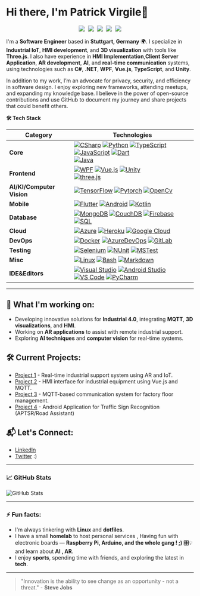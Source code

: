 # Hi there, I'm Patrick Virgile👋

<p align="center">
   <kbd>
  <a href="https://dev.to/virgiledjimgou58" title="Dev.to - @virgiledjimgou58"><img src="https://img.shields.io/badge/-Lissy93-a75fff?style=flat&logo=Dev.to&logoColor=white" /></a>
  <a href="https://stackoverflow.com/users/979052/chichikolon65" title="StackOverflow - Virgile Patrick"><img src="https://img.shields.io/badge/-Alicia-f48225?style=flat&logo=Stackoverflow&logoColor=white" /></a>
  <a href="https://www.linkedin.com/in/patrick-virgile-djimgou/" title="LinkedIn - Patrick DJimgou"><img src="https://img.shields.io/badge/-Alicia_Sykes-0072b1?style=flat&logo=Linkedin&logoColor=white" /></a>
  <a href="https://www.reddit.com/user/virgiledjimgou58" title="Reddit - u/virgiledjimgou58"><img src="https://img.shields.io/badge/-Lissy93-ff4500?style=flat&logo=reddit&logoColor=white" /></a>
  <a href="http://virgiledjimgou.esy.es/" title="Personal Website - virgiledjimgou.esy.es"><img src="https://img.shields.io/badge/-aliciasykes.com-00CCB4?style=flat&logo=ApacheSpark&logoColor=white" /></a>
  </kbd>
</p>

I'm a **Software Engineer** based in **Stuttgart, Germany** 🌍. I specialize in **Industrial IoT**, **HMI development**, and **3D visualization** with tools like **Three.js**. I also have experience in **HMI Implementation**,**Client Server Application**, **AR development**, **AI**, and **real-time communication** systems, using technologies such as **C#**, **.NET**, **WPF**, **Vue.js**, **TypeScript**, and **Unity**.

In addition to my work, I’m an advocate for privacy, security, and efficiency in software design. I enjoy exploring new frameworks, attending meetups, and expanding my knowledge base. I believe in the power of open-source contributions and use GitHub to document my journey and share projects that could benefit others.

<summary><b>🛠️ Tech Stack</b></summary>
    <p>

| **Category** | **Technologies** |
| - | - |
**Core** | [![CSharp](https://img.shields.io/static/v1?label=&message=Csharp&color=00ADD8&logo=csharp&logoColor=FFFFFF)](https://visualstudio.microsoft.com/de/) [![Python](https://img.shields.io/static/v1?label=&message=Python&color=3C78A9&logo=python&logoColor=FFFFFF)](https://www.python.org/) [![TypeScript](https://img.shields.io/static/v1?label=&message=TypeScript&color=3178C6&logo=typescript&logoColor=FFFFFF)](https://www.typescriptlang.org/) [![JavaScript](https://img.shields.io/static/v1?label=&message=JavaScript&color=F7DF1E&logo=javascript&logoColor=FFFFFF)](https://www.javascript.com/) [![Dart](https://img.shields.io/static/v1?label=&message=Dart&color=0175C2&logo=dart&logoColor=FFFFFF)](https://dart.dev/)<br>[![Java](https://img.shields.io/static/v1?label=&message=Java&color=007396&logo=java&logoColor=FFFFFF)](https://www.java.com/)
**Frontend** | [![WPF](https://img.shields.io/static/v1?label=&message=WPF&color=a545f0&logo=wpf&logoColor=FFFFFF)](https://learn.microsoft.com/en-us/dotnet/desktop/wpf/?view=netdesktop-9.0) [![Vue.js](https://img.shields.io/static/v1?label=&message=Vue.js&color=4FC08D&logo=vuedotjs&logoColor=FFFFFF)](https://vuejs.org/) [![Unity](https://img.shields.io/static/v1?label=&message=Unity&color=61DAFB&logo=unity&logoColor=FFFFFF)](https://unity.com/de) <br> [![three.js](https://img.shields.io/static/v1?label=&message=three.js&color=F9A03C&logo=treejs&logoColor=FFFFFF)](https://github.com/mrdoob/three.js/)
**AI/KI/Computer Vision** | [![TensorFlow](https://img.shields.io/static/v1?label=&message=Tensorflow&color=0078D4&logo=tensorflow&logoColor=FFFFFF)](https://www.tensorflow.org/) [![Pytorch](https://img.shields.io/static/v1?label=&message=Pytorch&color=430098&logo=pytorch&logoColor=FFFFFF)](https://pytorch.org/) [![OpenCv](https://img.shields.io/static/v1?label=&message=Opencv&color=4285F4&logo=opencv&logoColor=FFFFFF)](https://opencv.org/)
**Mobile** | [![Flutter](https://img.shields.io/static/v1?label=&message=Flutter&color=02569B&logo=flutter&logoColor=FFFFFF)](https://flutter.dev/) [![Android](https://img.shields.io/static/v1?label=&message=Android&color=3DDC84&logo=android&logoColor=FFFFFF)](https://developer.android.com/) [![Kotlin](https://img.shields.io/static/v1?label=&message=Kotlin&color=7F52FF&logo=kotlin&logoColor=FFFFFF)](https://kotlinlang.org/)
**Database** | [![MongoDB](https://img.shields.io/static/v1?label=&message=MongoDB&color=43B02A&logo=mongodb&logoColor=FFFFFF)](https://www.mongodb.com/) [![CouchDB](https://img.shields.io/static/v1?label=&message=CouchDB&color=17202C&logo=couchdb&logoColor=FFFFFF)](https://couchdb.apache.org/) [![Firebase](https://img.shields.io/static/v1?label=&message=Firebase&color=C21325&logo=firebase&logoColor=FFFFFF)](https://firebase.google.com/) [![SQL](https://img.shields.io/static/v1?label=&message=SQL&color=C21325&logo=sql&logoColor=FFFFFF)](https://de.wikipedia.org/wiki/SQL)
**Cloud** | [![Azure](https://img.shields.io/static/v1?label=&message=Azure&color=0078D4&logo=microsoftazure&logoColor=FFFFFF)](https://azure.microsoft.com/) [![Heroku](https://img.shields.io/static/v1?label=&message=Heroku&color=430098&logo=heroku&logoColor=FFFFFF)](https://heroku.com/) [![Google Cloud](https://img.shields.io/static/v1?label=&message=GCP&color=4285F4&logo=googlecloud&logoColor=FFFFFF)](https://cloud.google.com/)
**DevOps** | [![Docker](https://img.shields.io/static/v1?label=&message=Docker&color=2496ED&logo=docker&logoColor=FFFFFF)](https://docker.com/) [![AzureDevOps](https://img.shields.io/static/v1?label=&message=AzureDevOps&color=EE0000&logo=azure&logoColor=FFFFFF)](https://www.gartner.com/reviews/market/devops-platforms/vendor/microsoft/product/azure-devops) [![GitLab](https://img.shields.io/static/v1?label=&message=GitLab&color=343434&logo=gitlab&logoColor=FFFFFF)](https://www.gartner.com/reviews/market/devops-platforms/vendor/gitlab)
**Testing** | [![Selenium](https://img.shields.io/static/v1?label=&message=Selenium&color=43B02A&logo=selenium&logoColor=FFFFFF)](https://www.selenium.dev/) [![NUnit](https://img.shields.io/static/v1?label=&message=NUnit&color=17202C&logo=nuinit&logoColor=FFFFFF)](https://www.cypress.io/) [![MSTest](https://img.shields.io/static/v1?label=&message=MSTest&color=C21325&logo=mstest&logoColor=FFFFFF)](https://learn.microsoft.com/de-de/dotnet/core/testing/unit-testing-with-mstest)
**Misc** | [![Linux](https://img.shields.io/static/v1?label=&message=Linux&color=FCC624&logo=linux&logoColor=FFFFFF)](https://www.linux.org/) [![Bash](https://img.shields.io/static/v1?label=&message=Bash&color=4EAA25&logo=gnubash&logoColor=FFFFFF)](https://www.gnu.org/software/bash/) [![Markdown](https://img.shields.io/static/v1?label=&message=Markdown&color=000000&logo=markdown&logoColor=FFFFFF)](https://en.wikipedia.org/wiki/Markdown)
**IDE&Editors** | [![Visual Studio](https://img.shields.io/static/v1?label=&message=VisualStudio%20Code&color=9013FE&logo=visualstudiocode&logoColor=FFFFFF)](https://visualstudio.microsoft.com/de/) [![Android Studio](https://img.shields.io/static/v1?label=&message=AndroidStudio&color=019733&logo=android&logoColor=FFFFFF)](https://developer.android.com/studio?hl=de) [![VS Code](https://img.shields.io/static/v1?label=&message=VS%20Code&color=9013FE&logo=visualstudiocode&logoColor=FFFFFF)](https://code.visualstudio.com/) [![PyCharm](https://img.shields.io/static/v1?label=&message=Pycharm%20Code&color=9013FE&logo=pycharm&logoColor=FFFFFF)](https://www.jetbrains.com/de-de/pycharm/)

----      
  </p>
  
## 🚀 What I'm working on:
- Developing innovative solutions for **Industrial 4.0**, integrating **MQTT**, **3D visualizations**, and **HMI**.
- Working on **AR applications** to assist with remote industrial support.
- Exploring **AI techniques** and **computer vision** for real-time systems.
  
## 🛠️ Current Projects:
- [Project 1](https://github.com/VirgileDjimgou/Project-1) - Real-time industrial support system using AR and IoT.
- [Project 2](https://github.com/VirgileDjimgou/Project-2) - HMI interface for industrial equipment using Vue.js and MQTT.
- [Project 3](https://github.com/VirgileDjimgou/Project-3) - MQTT-based communication system for factory floor management.
- [Project 4](https://github.com/VirgileDjimgou/Android-Application-for-Traffic-Sign-Recognition) - Android Application for Traffic Sign Recognition (APTSR/Road Assistant)

## 📬 Let's Connect:
- [LinkedIn](https://www.linkedin.com/in/patrick-virgile-djimgou/)
- [Twitter](https://twitter.com/not-yet) :) 

---

### 📈 GitHub Stats
![GitHub Stats](https://github-readme-stats.vercel.app/api?username=VirgileDjimgou&show_icons=true&hide_title=true&count_private=true&hide=prs)

---

### ⚡ Fun facts:
- I'm always tinkering with **Linux** and **dotfiles**.
- I have a small **homelab** to host personal services , Having fun with electronic boards — **Raspberry Pi, Arduino, and the whole gang ! ;)** 🎛️💡 and learn about **AI , AR**.
- I enjoy **sports**, spending time with friends, and exploring the latest in **tech**.

---

> "Innovation is the ability to see change as an opportunity - not a threat." - **Steve Jobs**
